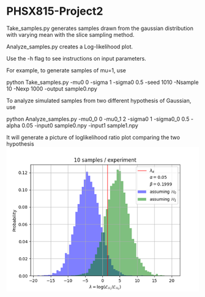 # PHSX815-Project2

Take_samples.py generates samples drawn from the gaussian distribution with varying mean with the slice sampling method.

Analyze_samples.py creates a Log-likelihood plot.

Use the -h flag to see instructions on input parameters.

For example, to generate samples of mu=1, use

python Take_samples.py -mu0 0 -sigma 1 -sigma0 0.5 -seed 1010 -Nsample 10 -Nexp 1000 -output sample0.npy

To analyze simulated samples from two different hypothesis of Gaussian, use

python Analyze_samples.py -mu0_0 0 -mu0_1 2 -sigma0 1 -sigma0_0 0.5 -alpha 0.05 -input0 sample0.npy -input1 sample1.npy

It will generate a picture of loglikelihood ratio plot comparing the two hypothesis
![alt text](https://github.com/ZhongtianD/PHSX815-Project2/blob/main/Gaussian%20with%20varying%20mean.png?raw=true)
